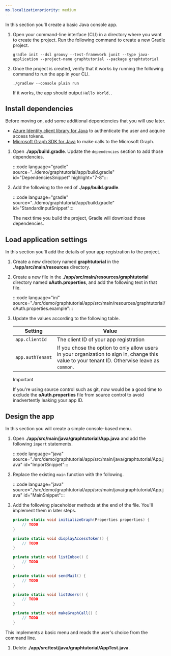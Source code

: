 ```yaml
---
ms.localizationpriority: medium
---
```


<!-- markdownlint-disable MD041 -->

In this section you'll create a basic Java console app.

1. Open your command-line interface (CLI) in a directory where you want to create the project. Run the following command to create a new Gradle project.

    ```Shell
    gradle init --dsl groovy --test-framework junit --type java-application --project-name graphtutorial --package graphtutorial
    ```

1. Once the project is created, verify that it works by running the following command to run the app in your CLI.

    ```Shell
    ./gradlew --console plain run
    ```

    If it works, the app should output `Hello World.`.

## Install dependencies

Before moving on, add some additional dependencies that you will use later.

- [Azure Identity client library for Java](https://github.com/Azure/azure-sdk-for-java/tree/master/sdk/identity/azure-identity) to authenticate the user and acquire access tokens.
- [Microsoft Graph SDK for Java](https://github.com/microsoftgraph/msgraph-sdk-java) to make calls to the Microsoft Graph.

1. Open **./app/build.gradle**. Update the `dependencies` section to add those dependencies.

    :::code language="gradle" source="../demo/graphtutorial/app/build.gradle" id="DependenciesSnippet" highlight="7-8":::

1. Add the following to the end of **./app/build.gradle**.

    :::code language="gradle" source="../demo/graphtutorial/app/build.gradle" id="StandardInputSnippet":::

    The next time you build the project, Gradle will download those dependencies.

## Load application settings

In this section you'll add the details of your app registration to the project.

1. Create a new directory named **graphtutorial** in the **./app/src/main/resources** directory.

1. Create a new file in the **./app/src/main/resources/graphtutorial** directory named **oAuth.properties**, and add the following text in that file.

    :::code language="ini" source="./src/demo/graphtutorial/app/src/main/resources/graphtutorial/oAuth.properties.example":::

1. Update the values according to the following table.

    | Setting | Value |
    |---------|-------|
    | `app.clientId` | The client ID of your app registration |
    | `app.authTenant` | If you chose the option to only allow users in your organization to sign in, change this value to your tenant ID. Otherwise leave as `common`. |

    > [!IMPORTANT]
    > If you're using source control such as git, now would be a good time to exclude the **oAuth.properties** file from source control to avoid inadvertently leaking your app ID.

## Design the app

In this section you will create a simple console-based menu.

1. Open **./app/src/main/java/graphtutorial/App.java** and add the following `import` statements.

    :::code language="java" source="./src/demo/graphtutorial/app/src/main/java/graphtutorial/App.java" id="ImportSnippet":::

1. Replace the existing `main` function with the following.

    :::code language="java" source="./src/demo/graphtutorial/app/src/main/java/graphtutorial/App.java" id="MainSnippet":::

1. Add the following placeholder methods at the end of the file. You'll implement them in later steps.

    ```csharp
    private static void initializeGraph(Properties properties) {
        // TODO
    }

    private static void displayAccessToken() {
        // TODO
    }

    private static void listInbox() {
        // TODO
    }

    private static void sendMail() {
        // TODO
    }

    private static void listUsers() {
        // TODO
    }

    private static void makeGraphCall() {
        // TODO
    }
    ```

This implements a basic menu and reads the user's choice from the command line.

1. Delete **./app/src/test/java/graphtutorial/AppTest.java**.
